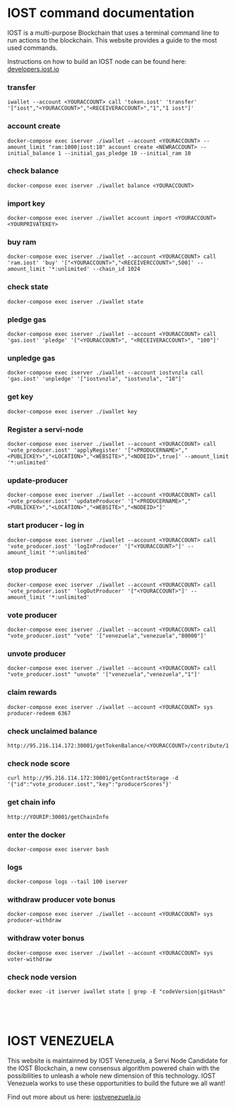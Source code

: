 # IOST command documentation

IOST is a multi-purpose Blockchain that uses a terminal command line to run actions to the blockchain. This website provides a guide to the most used commands.

Instructions on how to build an IOST node can be found here: [developers.iost.io](https://developers.iost.io/docs/en/1-getting-started/Overview.html)

### transfer
````
iwallet --account <YOURACCOUNT> call 'token.iost' 'transfer' '["iost","<YOURACCOUNT>","<RECEIVERACCOUNT>","1","1 iost"]'
````
### account create
````
docker-compose exec iserver ./iwallet --account <YOURACCOUNT> --amount_limit "ram:1000|iost:10" account create <NEWRACCOUNT> --initial_balance 1 --initial_gas_pledge 10 --initial_ram 10
````
### check balance
````
docker-compose exec iserver ./iwallet balance <YOURACCOUNT>
````
### import key
````
docker-compose exec iserver ./iwallet account import <YOURACCOUNT> <YOURPRIVATEKEY>
````
### buy ram
````
docker-compose exec iserver ./iwallet --account <YOURACCOUNT> call 'ram.iost' 'buy' '["<YOURACCOUNT>","<RECEIVERCCOUNT>",500]' --amount_limit '*:unlimited' --chain_id 1024
````

### check state
````
docker-compose exec iserver ./iwallet state
````
### pledge gas
````
docker-compose exec iserver ./iwallet --account <YOURACCOUNT> call 'gas.iost' 'pledge' '["<YOURACCOUNT>", "<RECEIVERACCOUNT>", "100"]'
````
### unpledge gas
````
docker-compose exec iserver ./iwallet --account iostvnzla call 'gas.iost' 'unpledge' '["iostvnzla", "iostvnzla", "10"]'
````
### get key
````
docker-compose exec iserver ./iwallet key
````
### Register a servi-node
````
docker-compose exec iserver ./iwallet --account <YOURACCOUNT> call 'vote_producer.iost' 'applyRegister' '["<PRODUCERNAME>","<PUBLICKEY>","<LOCATION>","<WEBSITE>","<NODEID>",true]' --amount_limit '*:unlimited'
````
### update-producer
````
docker-compose exec iserver ./iwallet --account <YOURACCOUNT> call 'vote_producer.iost' 'updateProducer' '["<PRODUCERNAME>","<PUBLICKEY>","<LOCATION>","<WEBSITE>","<NODEID>"]'
````
### start producer - log in
````
docker-compose exec iserver ./iwallet --account <YOURACCOUNT> call 'vote_producer.iost' 'logInProducer' '["<YOURACCOUNT>"]' --amount_limit '*:unlimited'
````
### stop producer
````
docker-compose exec iserver ./iwallet --account <YOURACCOUNT> call 'vote_producer.iost' 'logOutProducer' '["<YOURACCOUNT>"]' --amount_limit '*:unlimited'
````

### vote producer
````
docker-compose exec iserver ./iwallet --account <YOURACCOUNT> call "vote_producer.iost" "vote" '["venezuela","venezuela","80000"]'
````
### unvote producer 
````
docker-compose exec iserver ./iwallet --account <YOURACCOUNT> call "vote_producer.iost" "unvote" '["venezuela","venezuela","1"]'
````
### claim rewards
````
docker-compose exec iserver ./iwallet --account <YOURACCOUNT> sys producer-redeem 6367
````
### check unclaimed balance
````
http://95.216.114.172:30001/getTokenBalance/<YOURACCOUNT>/contribute/1
````

### check node score
````
curl http://95.216.114.172:30001/getContractStorage -d '{"id":"vote_producer.iost","key":"producerScores"}'
````
### get chain info
````
http://YOURIP:30001/getChainInfo
````
### enter the docker
````
docker-compose exec iserver bash
````
### logs
````
docker-compose logs --tail 100 iserver
````
### withdraw producer vote bonus
````
docker-compose exec iserver ./iwallet --account <YOURACCOUNT> sys producer-withdraw
````
### withdraw voter bonus
````
docker-compose exec iserver ./iwallet --account <YOURACCOUNT> sys voter-withdraw
````
### check node version
````
docker exec -it iserver iwallet state | grep -E "codeVersion|gitHash"
````
<br>
<br>

# IOST VENEZUELA

This website is maintainned by IOST Venezuela, a Servi Node Candidate for the IOST Blockchain, a new consensus algorithm powered chain with the possibilities to unleash a whole new dimension of this technology. IOST Venezuela works to use these opportunities to build the future we all want!

Find out more about us here: [iostvenezuela.io](https://eosvenezuela.io/IOSTVenezuela.html)
